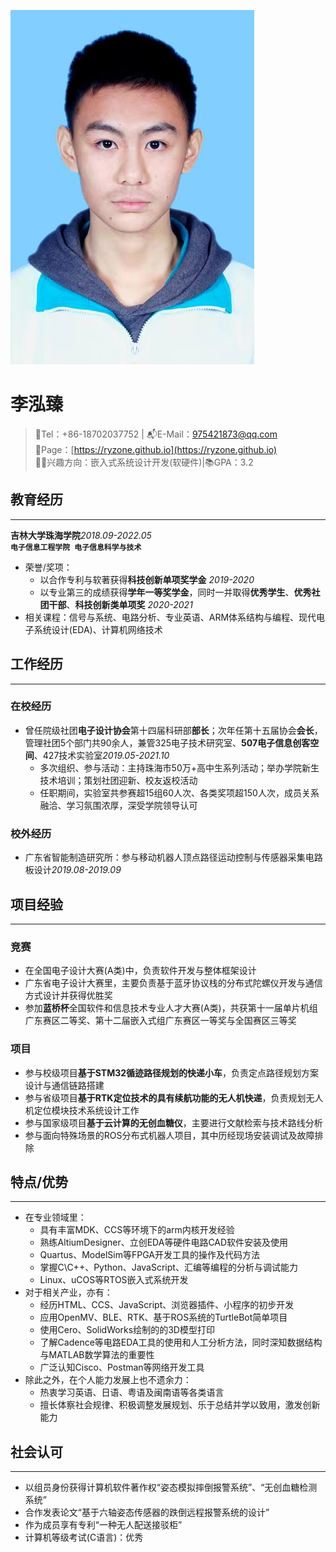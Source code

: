 <!-- <style>
@import url("./MyResume.css") 
</style> -->

<link rel="stylesheet" type="text/css" href="./MyResume.css">

![Ryzon](./Ryzon.jpg)

# **李泓臻**<br/>

> 📱Tel：+86-18702037752 |
📬E-Mail：[975421873@qq.com](975421873@qq.com)<br/>
🔗Page：[https://ryzone.github.io](https://ryzone.github.io)<br/>
🐱‍💻兴趣方向：嵌入式系统设计开发(软硬件)|📚GPA：3.2

## 教育经历
- - - 
**吉林大学珠海学院***2018.09-2022.05*<br/>
**`电子信息工程学院 电子信息科学与技术`**
* 荣誉/奖项：
    + 以合作专利与软著获得**科技创新单项奖学金** *2019-2020*
    + 以专业第三的成绩获得**学年一等奖学金**，同时一并取得**优秀学生**、**优秀社团干部**、**科技创新类单项奖** *2020-2021*
* 相关课程：信号与系统、电路分析、专业英语、ARM体系结构与编程、现代电子系统设计(EDA)、计算机网络技术

## 工作经历
- - -
### 在校经历
* 曾任院级社团**电子设计协会**第十四届科研部**部长**；次年任第十五届协会**会长**，管理社团5个部门共90余人，兼管325电子技术研究室、**507电子信息创客空间**、427技术实验室*2019.05-2021.10*
    + 多次组织、参与活动：主持珠海市50万+高中生系列活动；举办学院新生技术培训；策划社团迎新、校友返校活动
    + 任职期间，实验室共参赛超15组60人次、各类奖项超150人次，成员关系融洽、学习氛围浓厚，深受学院领导认可

### 校外经历
* 广东省智能制造研究所：参与移动机器人顶点路径运动控制与传感器采集电路板设计*2019.08-2019.09*

## 项目经验
- - -
### 竞赛
* 在全国电子设计大赛(A类)中，负责软件开发与整体框架设计
* 广东省电子设计大赛里，主要负责基于蓝牙协议栈的分布式陀螺仪开发与通信方式设计并获得优胜奖
* 参加**蓝桥杯**全国软件和信息技术专业人才大赛(A类)，共获第十一届单片机组广东赛区二等奖、第十二届嵌入式组广东赛区一等奖与全国赛区三等奖

### 项目
* 参与校级项目**基于STM32循迹路径规划的快递小车**，负责定点路径规划方案设计与通信链路搭建
* 参与省级项目**基于RTK定位技术的具有续航功能的无人机快递**，负责规划无人机定位模块技术系统设计工作
* 参与国家级项目**基于云计算的无创血糖仪**，主要进行文献检索与技术路线分析
* 参与面向特殊场景的ROS分布式机器人项目，其中历经现场安装调试及故障排除

## 特点/优势
- - -
* 在专业领域里：
    + 具有丰富MDK、CCS等环境下的arm内核开发经验
    + 熟练AltiumDesigner、立创EDA等硬件电路CAD软件安装及使用
    + Quartus、ModelSim等FPGA开发工具的操作及代码方法
    + 掌握C\C++、Python、JavaScript、汇编等编程的分析与调试能力
    + Linux、uCOS等RTOS嵌入式系统开发
* 对于相关产业，亦有：
    + 经历HTML、CCS、JavaScript、浏览器插件、小程序的初步开发
    + 应用OpenMV、BLE、RTK、基于ROS系统的TurtleBot简单项目
    + 使用Cero、SolidWorks绘制的的3D模型打印
    + 了解Cadence等电路EDA工具的使用和人工分析方法，同时深知数据结构与MATLAB数学算法的重要性
    + 广泛认知Cisco、Postman等网络开发工具
* 除此之外，在个人能力发展上也不遗余力：
    * 热衷学习英语、日语、粤语及闽南语等各类语言
    * 擅长体察社会规律、积极调整发展规划、乐于总结并学以致用，激发创新能力

## 社会认可
- - -
* 以组员身份获得计算机软件著作权“姿态模拟摔倒报警系统”、“无创血糖检测系统”
* 合作发表论文“基于六轴姿态传感器的跌倒远程报警系统的设计”
* 作为成员享有专利“一种无人配送接驳柜”
* 计算机等级考试(C语言)：优秀
